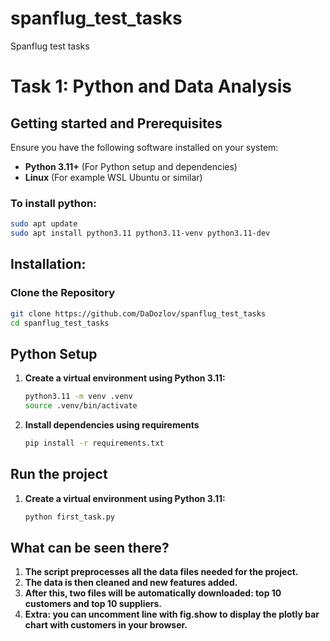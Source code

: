 # spanflug_test_tasks
Spanflug test tasks

# Task 1: Python and Data Analysis

## Getting started and Prerequisites

Ensure you have the following software installed on your system:
- **Python 3.11+** (For Python setup and dependencies)
- **Linux** (For example WSL Ubuntu or similar)

### To install python:
```bash
sudo apt update
sudo apt install python3.11 python3.11-venv python3.11-dev
```


## Installation:

### Clone the Repository

```bash
git clone https://github.com/DaDozlov/spanflug_test_tasks
cd spanflug_test_tasks
```

## Python Setup

1. **Create a virtual environment using Python 3.11:**

   ```bash
   python3.11 -m venv .venv
   source .venv/bin/activate
   ```

2. **Install dependencies using requirements**

   ```bash
   pip install -r requirements.txt
   ```

## Run the project

1. **Create a virtual environment using Python 3.11:**

   ```bash
   python first_task.py
   ```


## What can be seen there?

1. **The script preprocesses all the data files needed for the project.**
2. **The data is then cleaned and new features added.**
3. **After this, two files will be automatically downloaded: top 10 customers and top 10 suppliers.**
4. **Extra: you can uncomment line with fig.show to display the plotly bar chart with customers in your browser.**